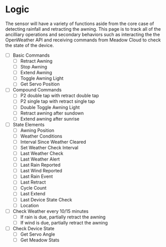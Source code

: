 ﻿# Logic

The sensor will have a variety of functions aside from the core case of detecting rainfall and retracting the awning. This page is to track all of the ancilliary operations and secondary behaviors such as interacting the the OpenWeather API and receiving commands from Meadow Cloud to check the state of the device.

- [ ] Basic Commands
  - [ ] Retract Awning
  - [ ] Stop Awning
  - [ ] Extend Awning
  - [ ] Toggle Awning Light
  - [ ] Get Servo Position
- [ ] Compound Commands
  - [ ] P2 double tap with retract double tap
  - [ ] P2 single tap with retract single tap
  - [ ] Double Toggle Awning Light
  - [ ] Retract awning after sundown
  - [ ] Extend awning after sunrise
- [ ] State Elements
  - [ ] Awning Position
  - [ ] Weather Conditions
  - [ ] Interval Since Weather Cleared
  - [ ] Set Weather Check Interval
  - [ ] Last Weather Check
  - [ ] Last Weather Alert
  - [ ] Last Rain Reported
  - [ ] Last Wind Reported
  - [ ] Last Rain Event
  - [ ] Last Retract
  - [ ] Cycle Count
  - [ ] Last Extend
  - [ ] Last Device State Check
  - [ ] Location

- [ ] Check Weather every 10/15 minutes
  - [ ] If rain is due, partially retract the awning
  - [ ] If wind is due, partially retract the awning

- [ ] Check Device State
  - [ ] Get Servo Angle
  - [ ] Get Meadow Stats